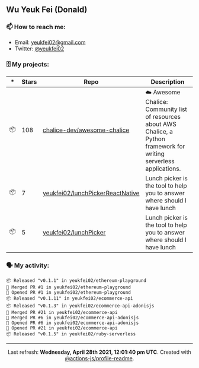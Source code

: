## Wu Yeuk Fei (Donald)

### 📫 How to reach me:

- Email: [yeukfei02@gmail.com](yeukfei02@gmail.com)
- Twitter: [@yeukfei02](https://twitter.com/yeukfei02)

### 🗄 My projects:

|*|Stars|Repo|Description|
|---|---|---|---|
| 📦 | 108 | [chalice-dev/awesome-chalice](https://github.com/chalice-dev/awesome-chalice) | ☁️ Awesome Chalice: Community list of resources about AWS Chalice, a Python framework for writing serverless applications. |
| 📦 | 7 | [yeukfei02/lunchPickerReactNative](https://github.com/yeukfei02/lunchPickerReactNative) | Lunch picker is the tool to help you to answer where should I have lunch |
| 📦 | 5 | [yeukfei02/lunchPicker](https://github.com/yeukfei02/lunchPicker) | Lunch picker is the tool to help you to answer where should I have lunch |

### 🗣 My activity:

```
📦 Released "v0.1.1" in yeukfei02/ethereum-playground
🎉 Merged PR #1 in yeukfei02/ethereum-playground
💪 Opened PR #1 in yeukfei02/ethereum-playground
📦 Released "v0.1.11" in yeukfei02/ecommerce-api
📦 Released "v0.1.3" in yeukfei02/ecommerce-api-adonisjs
🎉 Merged PR #21 in yeukfei02/ecommerce-api
🎉 Merged PR #6 in yeukfei02/ecommerce-api-adonisjs
💪 Opened PR #6 in yeukfei02/ecommerce-api-adonisjs
💪 Opened PR #21 in yeukfei02/ecommerce-api
📦 Released "v0.1.5" in yeukfei02/ruby-serverless
```

<!-- <img src="https://github-readme-stats.vercel.app/api?username=yeukfei02&show_icons=true&count_private=true&theme=radical" />

<img src="https://github-readme-stats.vercel.app/api/top-langs/?username=yeukfei02&theme=radical" /> -->

---

<p align="center">Last refresh: <b>Wednesday, April 28th 2021, 12:01:40 pm UTC</b>. Created with <a href=https://github.com/marketplace/actions/profile-readme>@actions-js/profile-readme</a>.</p>
